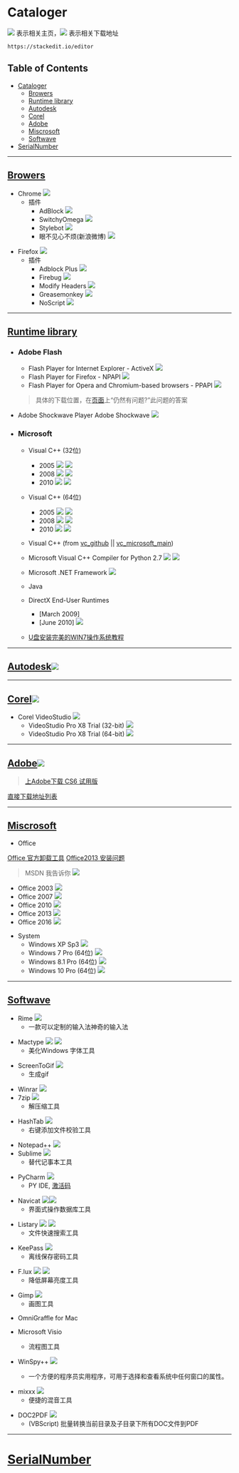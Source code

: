 # **Cataloger**

![][wbIcon] 表示相关主页，![][dlIcon] 表示相关下载地址

`https://stackedit.io/editor`

[wbIcon]: https://cdn0.iconfinder.com/data/icons/very-basic-android-l-lollipop-icon-pack/24/globe-20.png
[dlIcon]: https://cdn0.iconfinder.com/data/icons/very-basic-android-l-lollipop-icon-pack/24/downloads-20.png

## Table of Contents
- [Cataloger](#table-of-contents)
  - [Browers](#browers)
  - [Runtime library](#runtime-library)
  - [Autodesk](#autodesk)
  - [Corel](#corel)
  - [Adobe](#adobe)
  - [Miscrosoft](#miscrosoft)
  - [Softwave](#softwave)
- [SerialNumber](#serialnumber)

---
## [Browers](#table-of-contents)
  + Chrome [![][wbIcon]][Chrome]
    - 插件
      - AdBlock [![][dlIcon]][AdBlock]
      - SwitchyOmega [![][dlIcon]][SwitchyOmega]
      - Stylebot [![][dlIcon]][Stylebot]
      - 眼不见心不烦(新浪微博) [![][dlIcon]][眼不见心不烦]

[Chrome]: https://enterprise.google.com/chrome/chrome-browser/thankyou.html?platform=win64msi
[AdBlock]: https://clients2.google.com/service/update2/crx?response=redirect&x=id%3Dgighmmpiobklfepjocnamgkkbiglidom%26uc
[SwitchyOmega]: https://clients2.google.com/service/update2/crx?response=redirect&x=id%3Dpadekgcemlokbadohgkifijomclgjgif%26uc
[Stylebot]: https://clients2.google.com/service/update2/crx?response=redirect&x=id%3Doiaejidbmkiecgbjeifoejpgmdaleoha%26uc
[眼不见心不烦]: https://clients2.google.com/service/update2/crx?response=redirect&x=id%3Daognaapdfnnldnjglanfbbklaakbpejm%26uc

  + Firefox [![][wbIcon]][Firefox]
    - 插件
      - Adblock Plus [![][wbIcon]][AdblockPlus]
      - Firebug [![][wbIcon]][Firebug]
      - Modify Headers [![][wbIcon]][ModifyHeaders]
      - Greasemonkey [![][wbIcon]][Greasemonkey]
      - NoScript [![][wbIcon]][NoScript]

[Firefox]: https://www.mozilla.org/en-US/firefox/all
[AdblockPlus]: https://addons.mozilla.org/zh-CN/firefox/addon/adblock-plus/
[Firebug]: https://addons.mozilla.org/zh-CN/firefox/addon/firebug/
[ModifyHeaders]: https://addons.mozilla.org/zh-CN/firefox/addon/modify-headers/
[Greasemonkey]: https://addons.mozilla.org/zh-CN/firefox/addon/greasemonkey/
[NoScript]: https://addons.mozilla.org/zh-CN/firefox/addon/noscript/

---
## [Runtime library](#table-of-contents)
  + ### Adobe Flash
    - Flash Player for Internet Explorer - ActiveX [![][dlIcon]][ActiveX]
    - Flash Player for Firefox - NPAPI [![][dlIcon]][NPAPI]
    - Flash Player for Opera and Chromium-based browsers - PPAPI [![][dlIcon]][PPAPI]
    > 具体的下载位置，在[页面][Adobe Page]上“仍然有问题?”此问题的答案

   - Adobe Shockwave Player Adobe Shockwave [![][wbIcon]][Adobe Shockwave Player]

[Adobe Page]: https://helpx.adobe.com/cn/flash-player/kb/installation-problems-flash-player-windows.html
[ActiveX]: https://fpdownload.macromedia.com/pub/flashplayer/latest/help/install_flash_player_ax.exe
[NPAPI]: https://fpdownload.macromedia.com/pub/flashplayer/latest/help/install_flash_player.exe
[PPAPI]: https://fpdownload.macromedia.com/pub/flashplayer/latest/help/install_flash_player_ppapi.exe
[Adobe Shockwave Player]: http://www.adobe.com/shockwave/download/alternates/#sp

  + ### Microsoft
    - Visual C++ (32位)
      - 2005 [![][wbIcon]][vc2005-32] [![][dlIcon]][dl_vc2005-32]
      - 2008 [![][wbIcon]][vc2008-32] [![][dlIcon]][dl_vc2008-32]
      - 2010 [![][wbIcon]][vc2010-32] [![][dlIcon]][dl_vc2010-32]

    - Visual C++ (64位)
      - 2005 [![][wbIcon]][vc2005-64] [![][dlIcon]][dl_vc2005-64]
      - 2008 [![][wbIcon]][vc2008-64] [![][dlIcon]][dl_vc2008-64]
      - 2010 [![][wbIcon]][vc2010-64] [![][dlIcon]][dl_vc2010-64]

    - Visual C++ (from [vc_github] || [vc_microsoft_main])
    - Microsoft Visual C++ Compiler for Python 2.7 [![][wbIcon]][vc-python] [![][dlIcon]][dl_vcpython]
    - Microsoft .NET Framework [![][wbIcon]][dont_net_microsoft_main]
    - Java
    - DirectX End-User Runtimes 
      - [March 2009]
      - [June 2010] [![][wbIcon]][dx2010-07]
    - [U盘安装完美的WIN7操作系统教程](https://www.jd.com/phb/zhishi/646551bcf97bbc69.html)

[vc_microsoft_main]: https://support.microsoft.com/en-us/help/2977003/the-latest-supported-visual-c-downloads
[vc_github]: https://github.com/WPN-XM/vcredist
[vc2005-32]: http://www.microsoft.com/zh-cn/download/details.aspx?id=5638
[vc2008-32]: http://www.microsoft.com/zh-cn/download/details.aspx?id=5582
[vc2010-32]: http://www.microsoft.com/zh-cn/download/details.aspx?id=8328
[vc2005-64]: http://www.microsoft.com/zh-cn/download/details.aspx?id=18471
[vc2008-64]: http://www.microsoft.com/zh-cn/download/details.aspx?id=2092
[vc2010-64]: http://www.microsoft.com/zh-cn/download/details.aspx?id=13523
[vc-python]: http://www.microsoft.com/en-us/download/details.aspx?id=44266

[dl_vc2005-32]: http://download.microsoft.com/download/7/9/8/798325b7-8993-4ef9-9148-8db9ff4187fc/vcredist_x86.exe
[dl_vc2008-32]: http://download.microsoft.com/download/5/9/e/59e74271-2b59-49a1-b955-96b69cc34f38/vcredist_x86.exe
[dl_vc2010-32]: http://download.microsoft.com/download/C/6/D/C6D0FD4E-9E53-4897-9B91-836EBA2AACD3/vcredist_x86.exe
[dl_vc2005-64]: http://download.microsoft.com/download/7/5/2/7521765a-7b4f-4656-a439-dd0de12b35ea/vcredist_x64.exe
[dl_vc2008-64]: http://download.microsoft.com/download/b/d/e/bde0381b-20e2-4631-a5f4-aa72111a23d8/vcredist_x64.exe
[dl_vc2010-64]: http://download.microsoft.com/download/A/8/0/A80747C3-41BD-45DF-B505-E9710D2744E0/vcredist_x64.exe
[dl_vcpython]: http://download.microsoft.com/download/7/9/6/796EF2E4-801B-4FC4-AB28-B59FBF6D907B/VCForPython27.msi
[dont_net_microsoft_main]: https://www.microsoft.com/net/download
[dx2010-07]: https://www.microsoft.com/en-us/download/details.aspx?id=8109


---
## [Autodesk](#table-of-contents)[![][wbIcon]][Autodesk]


[Autodesk]: http://www.autodesk.com/

---
## [Corel](#table-of-contents)[![][wbIcon]][Corel]
  + Corel VideoStudio [![][wbIcon]][CorelVideoStudio]
    - VideoStudio Pro X8 Trial (32-bit) [![][dlIcon]][VPS8-x32]
    - VideoStudio Pro X8 Trial (64-bit) [![][dlIcon]][VPS8-x64]

[Corel]: http://www.corel.com/cn/
[CorelVideoStudio]: http://www.videostudiopro.com/
[VPS8-x32]: http://dwnld.videostudiopro.com/trials/x8/VideoStudioX8_LimitedTrial_32bit.exe
[VPS8-x64]: http://dwnld.videostudiopro.com/trials/x8/VideoStudioX8_LimitedTrial_64bit.exe

---
## [Adobe](#table-of-contents)[![][wbIcon]][Adobe]
> [上Adobe下载 CS6 试用版](https://helpx.adobe.com/cn/x-productkb/policy-pricing/cs6-CN-product-downloads.html)

 [直接下载地址列表][adobe-dl]

[adobe-dl]: https://github.com/swoiow/settings/blob/master/activation/adobe.txt
[Adobe]: http://www.adobe.com/cn

---
## [Miscrosoft](#table-of-contents)
  + Office
  
  [Office 官方卸载工具](https://support.office.com/zh-cn/article/%E4%BB%8E-pc-%E5%8D%B8%E8%BD%BD-office-9dd49b83-264a-477a-8fcc-2fdf5dbf61d8#OfficeVersion=2013)
  [Office2013 安装问题](https://wulalawula.blogspot.com/2018/08/windows-10-1803-office-2013.html)

  > MSDN 我告诉你 [![][wbIcon]][MSDNitellyou]

  - Office 2003 [![][dlIcon]][dl_2003]
  - Office 2007 [![][dlIcon]][dl_2007]
  - Office 2010 [![][dlIcon]][dl_2010]
  - Office 2013 [![][dlIcon]][dl_2013]
  - Office 2016 [![][dlIcon]][dl_2016]

  + System
    - Windows XP Sp3 [![][dlIcon]][dl_XP-Sp3]
    - Windows 7 Pro (64位) [![][dlIcon]][dl_7-Pro]
    - Windows 8.1 Pro (64位) [![][dlIcon]][dl_8.1-Pro]
    - Windows 10 Pro (64位) [![][dlIcon]][dl_10-Pro]

[MSDNitellyou]: http://msdn.itellyou.cn
[dl_2003]: ed2k://|file|sc_office_2003_pro.iso|616847360|AB7DEC602B533F9DF8A04AAB1B27C213|/
[dl_2007]: ed2k://|file|cn_office_professional_plus_2007_dvd_X12-38713.iso|694059008|CFAE350F8A9028110D12D61D9AEC1315|/
[dl_2010]: ed2k://|file|SW_DVD5_Office_Professional_Plus_2010_W32_ChnSimp_MLF_X16-52528.iso|926285824|3FE784EF02E56648D0920E7D5CA5A9A3|/
[dl_2013]: ed2k://|file|SW_DVD5_Office_Professional_Plus_2013_W32_ChnSimp_MLF_X18-55126.ISO|850122752|72F01530B3A9C320E166A1A412F1D869|/
[dl_2016]: ed2k://|file|cn_office_professional_plus_2016_x86_x64_dvd_6969182.iso|2588266496|27EEA4FE4BB13CD0ECCDFC24167F9E01|/
[dl_XP-Sp3]: ed2k://|file|zh-hans_windows_xp_professional_with_service_pack_3_x86_cd_vl_x14-74070.iso|630237184|EC51916C9D9B8B931195EE0D6EE9B40E|/
[dl_7-Pro]: ed2k://|file|cn_windows_7_professional_vl_build_x64_dvd_x15-71029.iso|3203971072|23155387CBD0771CFBA528CB1E7B170F|/
[dl_8.1-Pro]: ed2k://|file|cn_windows_8_1_pro_vl_x64_dvd_2971907.iso|4032598016|1FDA520B3E8880E2FB00B20439E0826E|/
[dl_10-Pro]: ed2k://|file|cn_windows_10_business_editions_version_1803_updated_march_2018_x64_dvd_12063730.iso|4634574848|5674B3586C866EB2F47D7736A1FDE27A|/

---
## [Softwave](#table-of-contents)

  + Rime [![][wbIcon]][Rime]
    + 一款可以定制的输入法神奇的输入法

[Rime]: http://rime.im/


  + Mactype [![][wbIcon]][Mactype] [![][dlIcon]][dl_Mactype]
      + 美化Windows 字体工具


[Mactype]: https://code.google.com/p/mactype/
[dl_Mactype]: http://www.mactype.tk/MacTypeInstaller_2013_1231_0.exe

  + ScreenToGif [![][wbIcon]][ScreenToGif]
      + 生成gif


[ScreenToGif]: https://github.com/NickeManarin/ScreenToGif

  + Winrar [![][wbIcon]][Winrar]
  + 7zip [![][wbIcon]][7zip]
      + 解压缩工具


[Winrar]: http://www.rarlab.com/
[7zip]: http://www.7-zip.org/

  + HashTab [![][wbIcon]][HashTab]
      + 右键添加文件校验工具


[HashTab]: http://implbits.com/products/hashtab/

  + Notepad++ [![][wbIcon]][Notepad++]
  + Sublime [![][wbIcon]][Sublime]
      + 替代记事本工具


[Notepad++]: https://notepad-plus-plus.org/
[Sublime]: http://www.sublimetext.com/

  + PyCharm [![][wbIcon]][PyCharm]
      + PY IDE, [激活码](http://idea.lanyus.com/)


[PyCharm]: https://www.jetbrains.com/pycharm/

  + Navicat [![][wbIcon]][Navicat][![][dlIcon]][dl_Navicat]
    + 界面式操作数据库工具


[Navicat]: http://www.navicat.com.cn/
[dl_Navicat]: http://download.navicat.com/download/navicat101_premium_cs.exe

  + Listary [![][wbIcon]][Listary] [![][dlIcon]][dl_Listary]
      + 文件快速搜索工具


[Listary]: http://www.listary.com/
[dl_Listary]: http://www.listary.com/download/Listary.exe

  + KeePass [![][wbIcon]][KeePass]
      + 离线保存密码工具


[KeePass]: http://keepass.info/

  + F.lux [![][wbIcon]][F.lux] [![][dlIcon]][dl_F.lux]
      + 降低屏幕亮度工具


[F.lux]: https://justgetflux.com/
[dl_F.lux]: https://justgetflux.com/flux-setup.exe

  + Gimp [![][wbIcon]][gimp]
      + 画图工具


[gimp]: https://www.gimp.org/

  + OmniGraffle for Mac
  + Microsoft Visio
      + 流程图工具

  + WinSpy++ [![][wbIcon]][winspy]
      + 一个方便的程序员实用程序，可用于选择和查看系统中任何窗口的属性。

[winspy]: http://www.catch22.net/software/winspy-17

  + mixxx [![][wbIcon]][mixxx]
    + 便捷的混音工具

[mixxx]: https://www.mixxx.org/

  + DOC2PDF [![][wbIcon]][DOC2PDF]
    + (VBScript) 批量转换当前目录及子目录下所有DOC文件到PDF

[DOC2PDF]: https://github.com/cxgreat2014/VBScript_DOC2PDF

---
# [SerialNumber]
[SerialNumber]: https://github.com/swoiow/dsc/blob/master/.misc/SerialNumber.md
